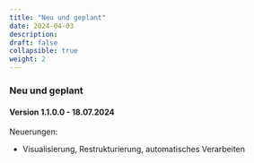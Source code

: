 ```yaml
---
title: "Neu und geplant"
date: 2024-04-03
description: 
draft: false
collapsible: true
weight: 2 
---
```

### Neu und geplant

#### Version 1.1.0.0 - 18.07.2024
Neuerungen:
- Visualisierung, Restrukturierung, automatisches Verarbeiten